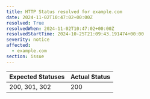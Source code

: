 ```yaml
---
title: HTTP Status resolved for example.com
date: 2024-11-02T10:47:02+00:00Z
resolved: True
resolvedWhen: 2024-11-02T10:47:02+00:00Z
resolvedStartTime: 2024-10-25T21:09:43.191474+00:00
severity: notice
affected:
  - example.com
section: issue
---
```


| Expected Statuses | Actual Status  |
|-------------------|----------------|
| 200, 301, 302 | 200 |
